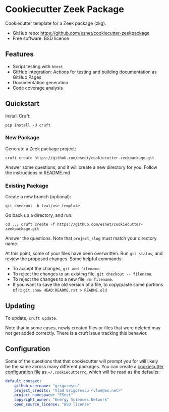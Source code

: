 # Cookiecutter Zeek Package

Cookiecutter template for a Zeek package (zkg).

* GitHub repo: https://github.com/esnet/cookiecutter-zeekpackage
* Free software: BSD license

## Features

* Script testing with ``btest``
* GitHub integration: Actions for testing and building documentation as GitHub Pages
* Documentation generation
* Code coverage analysis

## Quickstart

Install Cruft:

    pip install -U cruft

### New Package

Generate a Zeek package project:

    cruft create https://github.com/esnet/cookiecutter-zeekpackage.git

Answer some questions, and it will create a new directory for you. Follow the instructions in README.md

### Existing Package

Create a new branch (optional):

    git checkout -b feat/use-template

Go back up a directory, and run:

    cd ..; cruft create -f https://github.com/esnet/cookiecutter-zeekpackage.git

Answer the questions. Note that `project_slug` must match your directory name.

At this point, some of your files have been overwritten. Run `git status`, and review the proposed changes. Some helpful commands:

* To accept the changes, `git add filename`.
* To reject the changes to an existing file, `git checkout -- filename`.
* To reject the changes to a new file, `rm filename`.
* If you want to save the old version of a file, to copy/paste some portions of it: `git show HEAD:README.rst > README.old`

## Updating

To update, `cruft update`.

Note that in some cases, newly created files or files that were deleted may not get added correctly. There is a cruft issue tracking this behavior.

## Configuration

Some of the questions that that cookiecutter will prompt you for will likely be the same across many different packages. You can create a [cookiecutter configuration file](https://cookiecutter.readthedocs.io/en/1.7.2/advanced/user_config.html) as `~/.cookiecutterrc`, which will be read as the defaults:

``` yaml
default_context:
    github_username: "grigorescu"
    project_credits: "Vlad Grigorescu <vlad@es.net>"
    project_namespace: "ESnet"
    copyright_owner: "Energy Sciences Network"
    open_source_license: "BSD license"
```
